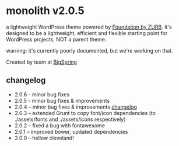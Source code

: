 # monolith v2.0.5

a lightweight WordPress theme powered by [Foundation by ZURB](http://foundation.zurb.com/). it's designed to be a lightweight, efficient and flexible starting point for WordPress projects, NOT a parent theme.

warning: it's currently poorly documented, but we're working on that.

Created by team at [BigSpring](http://www.bigspring.co.uk)

## changelog

* 2.0.6 - minor bug fixes
* 2.0.5 - minor bug fixes & improvements
* 2.0.4 – minor bug fixes & improvements [changelog](https://github.com/bigspring/monolith/pull/305)
* 2.0.3 – extended Grunt to copy font/icon dependencies (to ./assets/fonts and ./assets/icons respectively)
* 2.0.2 – fixed a bug with fontawesome
* 2.0.1 – improved bower, updated dependencies
* 2.0.0 – hellow cleveland!
